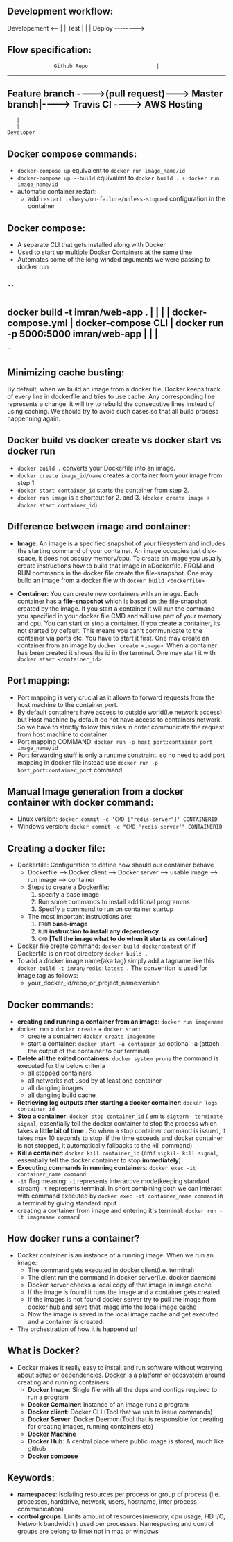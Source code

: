 ## Development workflow:
Developement <--
 |             | 
Test           |
 |             |
Deploy -------->

Flow specification:
-----------------------------------------------------
                   Github Repo                      |
-----------------------------------------------------
Feature branch ---->(pull request)---> Master branch|----> Travis CI ----> AWS Hosting
-----------------------------------------------------
       |
       |
    Developer

## Docker compose commands:
- `docker-compose up` equivalent to `docker run image_name/id`
- `docker-compose up --build` equivalent to `docker build . + docker run image_name/id`
- automatic container restart:
    - add `restart :always/on-failure/unless-stopped` configuration in the container
    
## Docker compose:
- A separate CLI that gets installed along with Docker
- Used to start up multiple Docker Containers at the same time
- Automates some of the long winded arguments we were passing to docker run

``
----------------------------------------------------------------------------------
docker build -t imran/web-app .        |                    |                    |
                                       | docker-compose.yml | docker-compose CLI |
docker run  -p 5000:5000 imran/web-app |                    |                    |
----------------------------------------------------------------------------------
``
## Minimizing cache busting:
By default, when we build an image from a docker file, Docker keeps track of every line in dockerfile and tries to use cache. Any corresponding line represents a change, it will try to rebuild the consequtive lines instead of using caching. We should try to avoid such cases so that all build process happenning again.
## Docker build vs docker create vs docker start vs docker run
- `docker build .` converts your Dockerfile into an image.
- `docker create image_id/name` creates a container from your image from step 1.
- `docker start container_id` starts the container from step 2.
- `docker run image` is a shortcut for 2. and 3. (`docker create image + docker start container_id`).

## Difference between image and container:

- **Image**: An image is a specified snapshot of your filesystem and includes the starting command of your container. An image occupies just disk-space, it does not occupy memory/cpu. To create an image you usually create instructions how to build that image in aDockerfile. FROM and RUN commands in the docker file create the file-snapshot. One may build an image from a docker file with `docker build <dockerfile>`

- **Container**: You can create new containers with an image. Each container has a **file-snapshot** which is based on the file-snapshot created by the image. If you start a container it will run the command you specified in your docker file CMD and will use part of your memory and cpu. You can start or stop a container. If you create a container, its not started by default. This means you can't communicate to the container via ports etc. You have to start it first. One may create an container from an image by `docker create <image>`. When a container has been created it shows the id in the terminal. One may start it with` docker start <container_id>`

## Port mapping:
- Port mapping is very crucial as it allows to forward requests from the host machine to the container port.
- By default containers have access to outside world(i.e network access) but Host machine by default do not have access to containers network. So we have to strictly follow this rules in order communicate the request from host machine to container
- Port mapping COMMAND:
    `docker run -p host_port:container_port image_name/id`
- Port forwarding stuff is only a runtime constraint. so no need to add port mapping in docker file instead use `docker run -p host_port:container_port` command

## Manual Image generation from a docker container with docker command:
- Linux version: `docker commit -c 'CMD ["redis-server"]' CONTAINERID`
- Windows version: `docker commit -c "CMD 'redis-server'" CONTAINERID`

## Creating a docker file:
- Dockerfile: Configuration to define how should our container behave
    - Dockerfile --> Docker client --> Docker server --> usable image --> run image --> container
    - Steps to create a Dockerfile:
        1. specify a base image
        2. Run some commands to install additional programms
        3. Specify a command to run on container startup
    - The most important instructions are:
        1. `FROM` **base-image**
        2. `RUN`  **instruction to install any dependency**
        3. `CMD` **[Tell the image what to do when it starts as container]**
- Docker file create command: `docker build dockercontext` or if Dockerfile is on root directory  `docker build .`
- To add a docker image name(aka tag) simply add a tagname like this `docker build -t imran/redis:latest .` The convention is used for image tag as follows:
    - your_docker_id/repo_or_project_name:version

        

## Docker commands:
- **creating and running a container from an image**:  `docker run imagename`
- `docker run` = `docker create` + `docker start`
    - create a container: `docker create imagename`
    - start a container: `docker start -a container_id` optional -a (attach the output of the container to our terminal)
- **Delete all the exited containers**: `docker system prune` the command is executed for the below criteria
    - all stopped containers
    - all networks not used by at least one container
    - all dangling images
    - all dangling build cache
- **Retrieving log outputs after starting a docker container**: `docker logs container_id`
- **Stop a container**: `docker stop container_id` ( emits `sigterm- terminate signal`, essentially tell the docker container to stop the process which takes **a little bit of time** . So when a stop container command is issued, it takes max 10 seconds to stop. if the time exceeds and docker container is not stopped, it automatically fallbacks to the kill command)
- **Kill a container**: `docker kill container_id` (emit `sigkil- kill signal`, essentially tell the docker container to stop **immediately**)
- **Executing commands in running container**s: `docker exec -it container_name command`
- `-it` flag meaning:  `-i` represents interactive mode(keeping standard stream) `-t` represents terminal. In short combining both we can interact with command executed by  `docker exec -it container_name command` in a terminal by giving standard input
- creating a container from image and entering it's terminal: `docker run -it imagename command`

## How docker runs a container?
- Docker container is an instance of a running image. When we run an image:
    - The command gets executed in docker client(i.e. terminal)
    - The client run the command in docker server(i.e. docker daemon)
    - Docker server checks a local copy of that image in image cache
    - If the image is found it runs the image and a container gets created.
    - If the images is not found docker server try to pull the image from docker hub and save that image into the local image cache
    - Now the image is saved in the local image cache and get executed and a container is created.
- The orchestration of how it is happend [url]("https://drive.google.com/file/d/1kzP__HR-EqtqylMyI7zqCKEuPluYNZOY/view?usp=sharing")

## What is Docker?
- Docker makes it really easy to install and run software without worrying about setup or dependencies. Docker is a platform or ecosystem around creating and running containers.
    - **Docker Image**:  Single file with all the deps and configs required to run a program
    - **Docker Container**: Instance of an image runs a program
    - **Docker client**: Docker CLI (Tool that we use to issue commands)
    - **Docker Server**: Docker Daemon(Tool that is responsible for creating for creating images, running containers etc)
    - **Docker Machine**
    - **Docker Hub**: A central place where public image is stored, much like github
    - **Docker compose** 

## Keywords:
- **namespaces**: Isolating resources per process or group of process (i.e. processes, harddrive, network, users, hostname, inter process communication)
- **control groups**: Limits amount of resources(memory, cpu usage, HD I/O, Network bandwidth ) used per processes. Namespacing and control groups are belong to linux not in mac or windows

